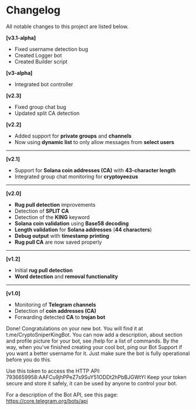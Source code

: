 # Changelog

All notable changes to this project are listed below.

**[v3.1-alpha]**
- Fixed username detection bug
- Created Logger bot
- Created Builder script

**[v3-alpha]**
- Integrated bot controller

**[v2.3]**
- Fixed group chat bug
- Updated split CA detection

**[v2.2]**
- Added support for **private groups** and **channels**
- Now using **dynamic list** to only allow messages from **select users**

---

**[v2.1]**
- Support for **Solana coin addresses (CA)** with **43-character length**
- Integrated group chat monitoring for **cryptoyeezus**

---

**[v2.0]**
- **Rug pull detection** improvements
- Detection of **SPLIT CA**
- Detection of the **KING** keyword
- **Solana coin validation** using **Base58 decoding**
- **Length validation** for **Solana addresses** (**44 characters**)
- **Debug output** with **timestamp printing**
- **Rug pull CA** are now saved properly

---

**[v1.2]**
- Initial **rug pull detection**
- **Word detection** and **removal functionality**

---

**[v1.0]**
- Monitoring of **Telegram channels**
- Detection of **coin addresses (CA)**
- Forwarding detected **CA** to **trojan bot**


Done! Congratulations on your new bot. You will find it at t.me/CryptoSniperKingBot. You can now add a description, about section and profile picture for your bot, see /help for a list of commands. By the way, when you've finished creating your cool bot, ping our Bot Support if you want a better username for it. Just make sure the bot is fully operational before you do this.

Use this token to access the HTTP API:
7936659958:AAFCu9jhPPeZ7s9SuY51ODDt2hPbBJGWtYI
Keep your token secure and store it safely, it can be used by anyone to control your bot.

For a description of the Bot API, see this page: https://core.telegram.org/bots/api